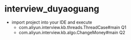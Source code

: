 # interview_duyaoguang

- import project into your IDE and execute 
  - com.aliyun.interview.kb.threads.ThreadCase#main   Q1
  - com.aliyun.interview.kb.algo.ChangeMoney#main     Q2
